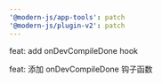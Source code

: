 ```yaml
---
'@modern-js/app-tools': patch
'@modern-js/plugin-v2': patch
---
```


feat: add onDevCompileDone hook

feat: 添加 onDevCompileDone 钩子函数
